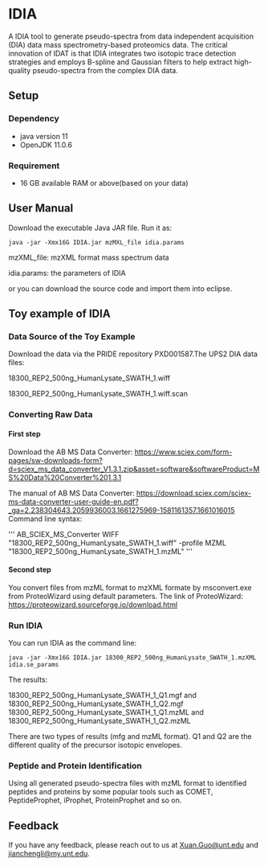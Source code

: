 # IDIA

A IDIA tool to generate pseudo-spectra from data independent acquisition (DIA) data mass spectrometry-based proteomics data. The critical innovation of IDAT is that IDIA integrates two isotopic trace detection strategies and employs B-spline and Gaussian filters to help extract high-quality pseudo-spectra from the complex DIA data.

## Setup

### Dependency

- java version 11
- OpenJDK 11.0.6

### Requirement

- 16 GB available RAM or above(based on your data)

## User Manual

Download the executable Java JAR file. Run it as:

```
java -jar -Xmx16G IDIA.jar mzMXL_file idia.params
```

mzXML_file: mzXML format mass spectrum data

idia.params: the parameters of IDIA

or you can download the source code and import them into eclipse.

## Toy example of IDIA

### Data Source of the Toy Example

Download the data via the PRIDE repository PXD001587.The UPS2 DIA data files:

18300_REP2_500ng_HumanLysate_SWATH_1.wiff

18300_REP2_500ng_HumanLysate_SWATH_1.wiff.scan

### Converting Raw Data

#### First step

Download the AB MS Data Converter: <https://www.sciex.com/form-pages/sw-downloads-form?d=sciex_ms_data_converter_V1.3.1.zip&asset=software&softwareProduct=MS%20Data%20Converter%201.3.1>

The manual of AB MS Data Converter: <https://download.sciex.com/sciex-ms-data-converter-user-guide-en.pdf?_ga=2.238304643.2059936003.1661275969-1581161357.1661016015>
Command line syntax:

'''
AB_SCIEX_MS_Converter WIFF "18300_REP2_500ng_HumanLysate_SWATH_1.wiff" -profile MZML "18300_REP2_500ng_HumanLysate_SWATH_1.mzML"
'''

#### Second step

You convert files from mzML format to mzXML formate by msconvert.exe from ProteoWizard using default parameters.  The link of ProteoWizard: <https://proteowizard.sourceforge.io/download.html>

### Run IDIA

You can run IDIA as the command line:

```
java -jar -Xmx16G IDIA.jar 18300_REP2_500ng_HumanLysate_SWATH_1.mzXML idia.se_params
```

The results:

18300_REP2_500ng_HumanLysate_SWATH_1_Q1.mgf and 18300_REP2_500ng_HumanLysate_SWATH_1_Q2.mgf
18300_REP2_500ng_HumanLysate_SWATH_1_Q1.mzML and 18300_REP2_500ng_HumanLysate_SWATH_1_Q2.mzML

There are two types of results (mfg and mzML format). Q1 and Q2 are the different quality of the precursor isotopic envelopes.

### Peptide and Protein Identification

Using all generated pseudo-spectra files with mzML format to identified peptides and proteins by some popular tools such as COMET, PeptideProphet, iProphet, ProteinProphet and so on.

## Feedback

If you have any feedback, please reach out to us at Xuan.Guo@unt.edu and jianchengli@my.unt.edu.
